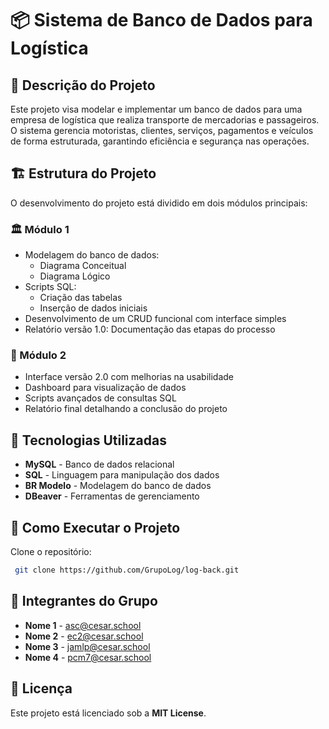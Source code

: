 # 📦 Sistema de Banco de Dados para Logística

## 📖 Descrição do Projeto

Este projeto visa modelar e implementar um banco de dados para uma empresa de logística que realiza transporte de mercadorias e passageiros. O sistema gerencia motoristas, clientes, serviços, pagamentos e veículos de forma estruturada, garantindo eficiência e segurança nas operações.

## 🏗 Estrutura do Projeto

O desenvolvimento do projeto está dividido em dois módulos principais:

### 🏛 Módulo 1
- Modelagem do banco de dados:
  - Diagrama Conceitual
  - Diagrama Lógico
- Scripts SQL:
  - Criação das tabelas
  - Inserção de dados iniciais
- Desenvolvimento de um CRUD funcional com interface simples
- Relatório versão 1.0: Documentação das etapas do processo

### 🚀 Módulo 2
- Interface versão 2.0 com melhorias na usabilidade
- Dashboard para visualização de dados
- Scripts avançados de consultas SQL
- Relatório final detalhando a conclusão do projeto

## 📌 Tecnologias Utilizadas

- **MySQL** - Banco de dados relacional
- **SQL** - Linguagem para manipulação dos dados
- **BR Modelo** - Modelagem do banco de dados
- **DBeaver** - Ferramentas de gerenciamento

## 🚀 Como Executar o Projeto

Clone o repositório:

```bash
 git clone https://github.com/GrupoLog/log-back.git
```

## 👥 Integrantes do Grupo

- **Nome 1** - [asc@cesar.school](mailto:asc@cesar.school)
- **Nome 2** - [ec2@cesar.school](mailto:ec2@cesar.school)
- **Nome 3** - [jamlp@cesar.school](mailto:jamlp@cesar.school)
- **Nome 4** - [pcm7@cesar.school](mailto:pcm7@cesar.school)

## 📄 Licença

Este projeto está licenciado sob a **MIT License**.
